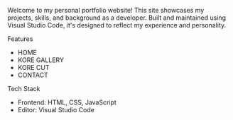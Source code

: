 Welcome to my personal portfolio website! This site showcases my projects, skills, and background as a developer. Built and maintained using Visual Studio Code, it's designed to reflect my experience and personality.

Features

- HOME
- KORE GALLERY
- KORE CUT
- CONTACT

Tech Stack

- Frontend: HTML, CSS, JavaScript  
- Editor: Visual Studio Code  
